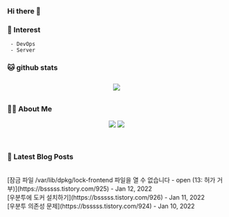 
### Hi there 👋   

### 📖   Interest   
     - DevOps   
     - Server  

###  🐱 github stats  

<div id="main" align="center">
    <img src="https://github-readme-stats.vercel.app/api?username=qpyu66&hide=stars,contribs&count_private=true&show_icons=true"
        style="height: auto; margin-left: 20px; margin-right: 20px; padding: 10px;"/>
</div>

###  💁‍♀️ About Me  
<p align="center">
    <a href="https://bsssss.tistory.com/"><img src="https://img.shields.io/badge/Blog-FF5722?style=flat-square&logo=Blogger&logoColor=white"/></a>
    <a href="mailto:qpyu66@gmail.com"><img src="https://img.shields.io/badge/Gmail-d14836?style=flat-square&logo=Gmail&logoColor=white&link=qpyu66@gmail.com"/></a>
</p>

<br>

### 📕 Latest Blog Posts   
<br>
[잠금 파일 /var/lib/dpkg/lock-frontend 파일을 열 수 없습니다 - open (13: 허가 거부)](https://bsssss.tistory.com/925) - Jan 12, 2022<br>
[우분투에 도커 설치하기](https://bsssss.tistory.com/926) - Jan 11, 2022<br>
[우분투 의존성 문제](https://bsssss.tistory.com/924) - Jan 10, 2022<br>
